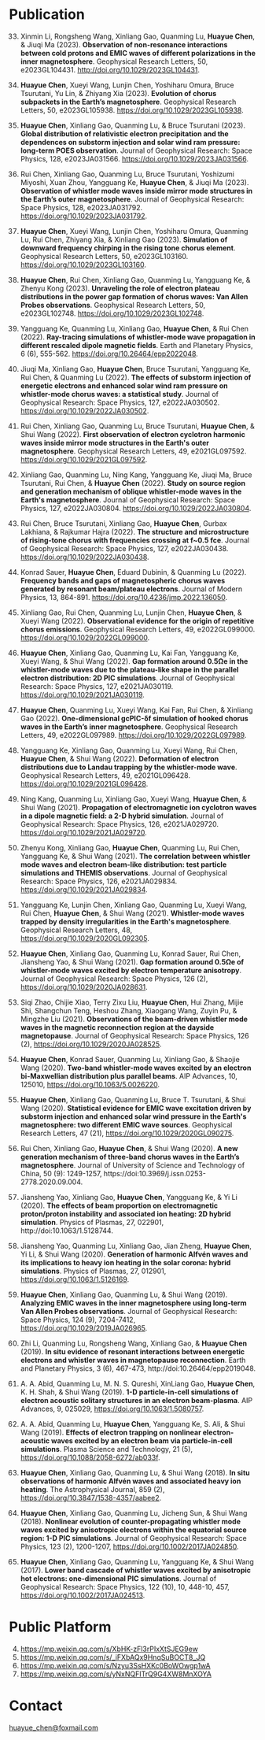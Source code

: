 # Publication
33. Xinmin Li, Rongsheng Wang, Xinliang Gao, Quanming Lu, **Huayue Chen**, & Jiuqi Ma (2023). **Observation of non-resonance interactions between cold protons and EMIC waves of different polarizations in the inner magnetosphere**. Geophysical Research Letters, 50, e2023GL104431. http://doi.org/10.1029/2023GL104431. 

32. **Huayue Chen**, Xueyi Wang, Lunjin Chen, Yoshiharu Omura, Bruce Tsurutani, Yu Lin, & Zhiyang Xia (2023). **Evolution of chorus subpackets in the Earth’s magnetosphere**. Geophysical Research Letters, 50, e2023GL105938. https://doi.org/10.1029/2023GL105938.

31. **Huayue Chen**, Xinliang Gao, Quanming Lu, & Bruce Tsurutani (2023). **Global distribution of relativistic electron precipitation and the dependences on substorm injection and solar wind ram pressure: long-term POES observation**. Journal of Geophysical Research: Space Physics, 128, e2023JA031566. https://doi.org/10.1029/2023JA031566.

30. Rui Chen, Xinliang Gao, Quanming Lu, Bruce Tsurutani, Yoshizumi Miyoshi, Xuan Zhou, Yangguang Ke, **Huayue Chen**, & Jiuqi Ma (2023). **Observation of whistler mode waves inside mirror mode structures in the Earth’s outer magnetosphere**. Journal of Geophysical Research: Space Physics, 128, e2023JA031792. https://doi.org/10.1029/2023JA031792.

29. **Huayue Chen**, Xueyi Wang, Lunjin Chen, Yoshiharu Omura, Quanming Lu, Rui Chen, Zhiyang Xia, & Xinliang Gao (2023). **Simulation of downward frequency chirping in the rising tone chorus element**. Geophysical Research Letters, 50, e2023GL103160. https://doi.org/10.1029/2023GL103160.

28. **Huayue Chen**, Rui Chen, Xinliang Gao, Quanming Lu, Yangguang Ke, & Zhenyu Kong (2023). **Unraveling the role of electron plateau distributions in the power gap formation of chorus waves: Van Allen Probes observations**. Geophysical Research Letters, 50, e2023GL102748. https://doi.org/10.1029/2023GL102748.

27. Yangguang Ke, Quanming Lu, Xinliang Gao, **Huayue Chen**, & Rui Chen (2022). **Ray-tracing simulations of whistler-mode wave propagation in different rescaled dipole magnetic fields**. Earth and Planetary Physics, 6 (6), 555-562. https://doi.org/10.26464/epp2022048.
    
26. Jiuqi Ma, Xinliang Gao, **Huayue Chen**, Bruce Tsurutani, Yangguang Ke, Rui Chen, & Quanming Lu (2022). **The effects of substorm injection of energetic electrons and enhanced solar wind ram pressure on whistler-mode chorus waves: a statistical study**. Journal of Geophysical Research: Space Physics, 127, e2022JA030502. https://doi.org/10.1029/2022JA030502. 

25. Rui Chen, Xinliang Gao, Quanming Lu, Bruce Tsurutani, **Huayue Chen**, & Shui Wang (2022). **First observation of electron cyclotron harmonic waves inside mirror mode structures in the Earth's outer magnetosphere**. Geophysical Research Letters, 49, e2021GL097592. https://doi.org/10.1029/2021GL097592.

24. Xinliang Gao, Quanming Lu, Ning Kang, Yangguang Ke, Jiuqi Ma, Bruce Tsurutani, Rui Chen, & **Huayue Chen** (2022). **Study on source region and generation mechanism of oblique whistler-mode waves in the Earth's magnetosphere**. Journal of Geophysical Research: Space Physics, 127, e2022JA030804. https://doi.org/10.1029/2022JA030804.

23. Rui Chen, Bruce Tsurutani, Xinliang Gao, **Huayue Chen**, Gurbax Lakhiana, & Rajkumar Hajra (2022). **The structure and microstructure of rising-tone chorus with frequencies crossing at f~0.5 fce**. Journal of Geophysical Research: Space Physics, 127, e2022JA030438. https://doi.org/10.1029/2022JA030438.

22. Konrad Sauer, **Huayue Chen**, Eduard Dubinin, & Quanming Lu (2022). **Frequency bands and gaps of magnetospheric chorus waves generated by resonant beam/plateau electrons**. Journal of Modern Physics, 13, 864-891. https://doi.org/10.4236/jmp.2022.136050. 

21. Xinliang Gao, Rui Chen, Quanming Lu, Lunjin Chen, **Huayue Chen**, & Xueyi Wang (2022). **Observational evidence for the origin of repetitive chorus emissions**. Geophysical Research Letters, 49, e2022GL099000. https://doi.org/10.1029/2022GL099000. 

20. **Huayue Chen**, Xinliang Gao, Quanming Lu, Kai Fan, Yangguang Ke, Xueyi Wang, & Shui Wang (2022). **Gap formation around 0.5Ωe in the whistler-mode waves due to the plateau-like shape in the parallel electron distribution: 2D PIC simulations**. Journal of Geophysical Research: Space Physics, 127, e2021JA030119. https://doi.org/10.1029/2021JA030119.

19. **Huayue Chen**, Quanming Lu, Xueyi Wang, Kai Fan, Rui Chen, & Xinliang Gao (2022). **One-dimensional gcPIC-δf simulation of hooked chorus waves in the Earth’s inner magnetosphere**. Geophysical Research Letters, 49, e2022GL097989. https://doi.org/10.1029/2022GL097989.

18. Yangguang Ke, Xinliang Gao, Quanming Lu, Xueyi Wang, Rui Chen, **Huayue Chen**, & Shui Wang (2022). **Deformation of electron distributions due to Landau trapping by the whistler-mode wave**. Geophysical Research Letters, 49, e2021GL096428. https://doi.org/10.1029/2021GL096428.

17. Ning Kang, Quanming Lu, Xinliang Gao, Xueyi Wang, **Huayue Chen**, & Shui Wang (2021). **Propagation of electromagnetic ion cyclotron waves in a dipole magnetic field: a 2-D hybrid simulation**. Journal of Geophysical Research: Space Physics, 126, e2021JA029720. https://doi.org/10.1029/2021JA029720. 

16. Zhenyu Kong, Xinliang Gao, **Huayue Chen**, Quanming Lu, Rui Chen, Yangguang Ke, & Shui Wang (2021). **The correlation between whistler mode waves and electron beam-like distribution: test particle simulations and THEMIS observations**. Journal of Geophysical Research: Space Physics, 126, e2021JA029834. https://doi.org/10.1029/2021JA029834.

15. Yangguang Ke, Lunjin Chen, Xinliang Gao, Quanming Lu, Xueyi Wang, Rui Chen, **Huayue Chen**, & Shui Wang (2021). **Whistler-mode waves trapped by density irregularities in the Earth's magnetosphere**. Geophysical Research Letters, 48, https://doi.org/10.1029/2020GL092305.

14. **Huayue Chen**, Xinliang Gao, Quanming Lu, Konrad Sauer, Rui Chen, Jiansheng Yao, & Shui Wang (2021). **Gap formation around 0.5Ωe of whistler-mode waves excited by electron temperature anisotropy**. Journal of Geophysical Research: Space Physics, 126 (2), https://doi.org/10.1029/2020JA028631.

13. Siqi Zhao, Chijie Xiao, Terry Zixu Liu, **Huayue Chen**, Hui Zhang, Mijie Shi, Shangchun Teng, Heshou Zhang, Xiaogang Wang, Zuyin Pu, & Mingzhe Liu (2021). **Observations of the beam-driven whistler mode waves in the magnetic reconnection region at the dayside magnetopause**. Journal of Geophysical Research: Space Physics, 126 (2), https://doi.org/10.1029/2020JA028525.

12. **Huayue Chen**, Konrad Sauer, Quanming Lu, Xinliang Gao, & Shaojie Wang (2020). **Two-band whistler-mode waves excited by an electron bi-Maxwellian distribution plus parallel beams**. AIP Advances, 10, 125010, https://doi.org/10.1063/5.0026220. 

11. **Huayue Chen**, Xinliang Gao, Quanming Lu, Bruce T. Tsurutani, & Shui Wang (2020). **Statistical evidence for EMIC wave excitation driven by substorm injection and enhanced solar wind pressure in the Earth's magnetosphere: two different EMIC wave sources**. Geophysical Research Letters, 47 (21), https://doi.org/10.1029/2020GL090275.  

10. Rui Chen, Xinliang Gao, **Huayue Chen**, & Shui Wang (2020). **A new generation mechanism of three-band chorus waves in the Earth’s magnetosphere**. Journal of University of Science and Technology of China, 50 (9): 1249-1257, https://doi:10.3969/j.issn.0253-2778.2020.09.004.  

9. Jiansheng Yao, Xinliang Gao, **Huayue Chen**, Yangguang Ke, & Yi Li (2020). **The effects of beam proportion on electromagnetic proton/proton instability and associated ion heating: 2D hybrid simulation**. Physics of Plasmas, 27, 022901, http://doi:10.1063/1.5128744.   

8. Jiansheng Yao, Quanming Lu, Xinliang Gao, Jian Zheng, **Huayue Chen**, Yi Li, & Shui Wang (2020). **Generation of harmonic Alfvén waves and its implications to heavy ion heating in the solar corona: hybrid simulations**. Physics of Plasmas, 27, 012901, https://doi.org/10.1063/1.5126169. 

7. **Huayue Chen**, Xinliang Gao, Quanming Lu, & Shui Wang (2019). **Analyzing EMIC waves in the inner magnetosphere using long‐term Van Allen Probes observations**. Journal of Geophysical Research: Space Physics, 124 (9), 7204-7412, https://doi.org/10.1029/2019JA026965.  

6. Zhi Li, Quanming Lu, Rongsheng Wang, Xinliang Gao, & **Huayue Chen** (2019). **In situ evidence of resonant interactions between energetic electrons and whistler waves in magnetopause reconnection**. Earth and Planetary Physics, 3 (6), 467-473, http://doi:10.26464/epp2019048.  

5. A. A. Abid, Quanming Lu, M. N. S. Qureshi, XinLiang Gao, **Huayue Chen**, K. H. Shah, & Shui Wang (2019). **1-D particle-in-cell simulations of electron acoustic solitary structures in an electron beam-plasma**. AIP Advances, 9, 025029, https://doi.org/10.1063/1.5080757. 

4. A. A. Abid, Quanming Lu, **Huayue Chen**, Yangguang Ke, S. Ali, & Shui Wang (2019). **Effects of electron trapping on nonlinear electron-acoustic waves excited by an electron beam via particle-in-cell simulations**. Plasma Science and Technology, 21 (5), https://doi.org/10.1088/2058-6272/ab033f.  

3. **Huayue Chen**, Xinliang Gao, Quanming Lu, & Shui Wang (2018). **In situ observations of harmonic Alfvén waves and associated heavy ion heating**. The Astrophysical Journal, 859 (2), https://doi.org/10.3847/1538-4357/aabee2.  

2. **Huayue Chen**, Xinliang Gao, Quanming Lu, Jicheng Sun, & Shui Wang (2018). **Nonlinear evolution of counter-propagating whistler mode waves excited by anisotropic electrons within the equatorial source region: 1-D PIC simulations**. Journal of Geophysical Research: Space Physics, 123 (2), 1200-1207, https://doi.org/10.1002/2017JA024850. 

1. **Huayue Chen**, Xinliang Gao, Quanming Lu, Yangguang Ke, & Shui Wang (2017). **Lower band cascade of whistler waves excited by anisotropic hot electrons: one-dimensional PIC simulations**. Journal of Geophysical Research: Space Physics, 122 (10), 10, 448-10, 457, https://doi.org/10.1002/2017JA024513. 

# Public Platform
4. https://mp.weixin.qq.com/s/XbHK-zFl3rPIxXtSJEG9ew   
3. https://mp.weixin.qq.com/s/_iFXbAQx9HnqSuBOCT8_JQ 
2. https://mp.weixin.qq.com/s/Nzyu3SsHXKc0BoWOwgp1wA    
1. https://mp.weixin.qq.com/s/yNxNQFITrQ9G4XW8MnXOYA      

# Contact
huayue_chen@foxmail.com
